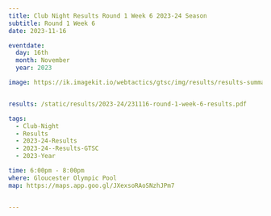 ```yaml
---
title: Club Night Results Round 1 Week 6 2023-24 Season
subtitle: Round 1 Week 6
date: 2023-11-16

eventdate:
  day: 16th
  month: November
  year: 2023

image: https://ik.imagekit.io/webtactics/gtsc/img/results/results-summary-6.jpg


results: /static/results/2023-24/231116-round-1-week-6-results.pdf

tags:
  - Club-Night
  - Results
  - 2023-24-Results
  - 2023-24--Results-GTSC
  - 2023-Year

time: 6:00pm - 8:00pm
where: Gloucester Olympic Pool
map: https://maps.app.goo.gl/JXexsoRAoSNzhJPm7


---
```





